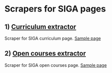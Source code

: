 # Scrapers for SIGA pages

## 1) [Curriculum extractor](https://github.com/pedroboechat/siga-scrapers/blob/main/01_curriculum)

Scraper for SIGA curriculum page. [Sample page](https://siga.ufrj.br/sira/repositorio-curriculo/distribuicoes/A46B41C8-92A4-F79C-7383-BE627D84214E.html)

## 2) [Open courses extractor](https://github.com/pedroboechat/siga-scrapers/blob/main/02_open-courses)

Scraper for SIGA open courses page. [Sample page](https://siga.ufrj.br/sira/gradeHoraria/A46B41C8-92A4-F79C-7383-BE627D84214E)
